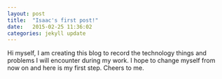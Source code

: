 ```yaml
---
layout: post
title:  "Isaac's first post!"
date:   2015-02-25 11:36:02
categories: jekyll update
---
```


Hi myself, I am creating this blog to record the technology things and problems I will encounter during my work. I hope to change myself from now on and here is my first step.
Cheers to me.
